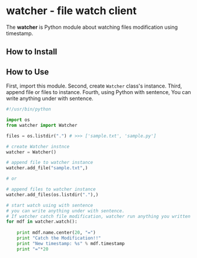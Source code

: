 # watcher - file watch client

The **watcher** is Python module  about watching files modification using timestamp.

## How to Install

## How to Use

First, import this module.
Second, create `Watcher` class's instance.
Third, append file or files to instance.
Fourth, using Python with sentence, You can write anything under with sentence.

```python
#!/usr/bin/python

import os
from watcher import Watcher

files = os.listdir(".") # >>> ['sample.txt', 'sample.py']

# create Watcher instnce
watcher = Watcher()

# append file to watcher instance
watcher.add_file("sample.txt",)

# or 

# append files to watcher instance
watcher.add_files(os.listdir("."),)

# start watch using with sentence
# you can write anything under with sentence.
# If watcher catch file modification, watcher run anything you written
for mdf in watcher.watch():
    
    print mdf.name.center(20, "=")
    print "Catch the Modification!!"
    print "New timestamp: %s" % mdf.timestamp
    print "="*20

```

